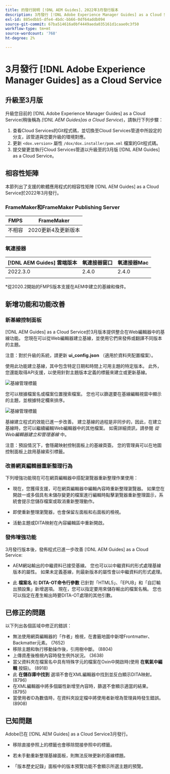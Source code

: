 ```yaml
---
title: 的發行說明 [!DNL AEM Guides]、2022年3月發行版本
description: 3月發行 [!DNL Adobe Experience Manager Guides] as a Cloud Service
exl-id: 885edbb5-dfe4-4bdc-bb66-0df64addb094
source-git-commit: 67ba514616a0bf4449aeda035161d1caae0c3f50
workflow-type: tm+mt
source-wordcount: '768'
ht-degree: 2%

---
```


# 3月發行 [!DNL Adobe Experience Manager Guides] as a Cloud Service

## 升級至3月版

升級您目前的 [!DNL Adobe Experience Manager Guides] as a Cloud Service(稍後稱為 *[!DNL AEM Guides]as a Cloud Service*)，請執行下列步驟：
1. 查看Cloud Services的Git程式碼，並切換至Cloud Services管道中所設定的分支，該管道與您要升級的環境對應。
1. 更新 `<dox.version>` 屬性 `/dox/dox.installer/pom.xml` 檔案的Git程式碼。
1. 提交變更並執行Cloud Services管道以升級至的3月版 [!DNL AEM Guides] as a Cloud Service。

## 相容性矩陣

本節列出了支援的軟體應用程式的相容性矩陣 [!DNL AEM Guides] as a Cloud Service於2022年3月發行。

### FrameMaker和FrameMaker Publishing Server

| FMPS | FrameMaker |
| --- | --- |
| 不相容 | 2020更新4及更新版本 |
|  |  |


### 氧連接器

| [!DNL AEM Guides] 雲端版本 | 氧連接器窗口 | 氧連接器Mac |
| --- | --- | --- |
| 2022.3.0 | 2.4.0 | 2.4.0 |
|  |  |  |

*從2020.2開始的FMPS版本支援在AEM中建立的基線和條件。

## 新增功能和功能改善

### 新基線控制面板

[!DNL AEM Guides] as a Cloud Service於3月版本提供整合在Web編輯器中的基線功能。 您現在可以從Web編輯器建立基線，並使用它們來發佈或翻譯不同版本的主題。

注意：對於升級的系統，請更新 **ui_config.json** （適用於資料夾配置檔案）。

使用此功能建立基線，其中包含特定日期和時間上可用主題的特定版本。 此外，您還能取得API支援，以使用針對主題版本定義的標籤來建立或更新基線。

![基線管理標籤](assets/baseline-manage.png)

您可以根據檔案名或檔案位置搜索檔案。 您也可以篩選要在基線編輯視窗中顯示的主題，並根據特定欄來排序。

![基線管理標籤](assets/baseline-filter.png)

基線建立程式的效能已進一步改善。 建立基線的過程是非同步的，因此，在建立基線時，您可以繼續編輯Web編輯器中的其他檔案。 如需詳細資訊，請參閱 *從Web編輯器建立和管理基線* 中。

注意：預設情況下，會隱藏映射控制面板上的基線頁簽。 您的管理員可以在地圖控制面板上啟用基線索引標籤。

### 改善網頁編輯器重新整理行為

下列增強功能現在可在網頁編輯器中搭配瀏覽器重新整理作業使用：

* 現在，您獲得支援，可在網頁編輯器中編輯內容時重新整理瀏覽器。 如果您在開啟一或多個具有未儲存變更的檔案進行編輯時點擊瀏覽器重新整理圖示，系統會提示您儲存檔案或取消重新整理動作。

* 即使重新整理瀏覽器，也會保留左面板和右面板的檢視。

* 活動主題或DITA映射在內容編輯區中重新開啟。

### 發佈增強功能

3月發行版本後，發佈程式已進一步改善 [!DNL AEM Guides] as a Cloud Service:

* AEM網站輸出的中繼資料已接受基線。 您也可以以中繼資料的形式處理基線版本的屬性。 如果未定義基線，則最新版本的屬性會以中繼資料的形式處理。

* 此 **檔案名** 和 **DITA-OT命令行參數** 已針對「HTML5」、「EPUB」和「自訂輸出預設集」新增選項。 現在，您可以指定要用來儲存輸出的檔案名稱。 您也可以指定在產生輸出時要DITA-OT處理的其他引數。

## 已修正的問題

以下列出各個區域中修正的錯誤：

* 無法使用網頁編輯器的「作者」檢視，在書籤地圖中新增Frontmatter、Backmatter元素。 (7652)
* 移除主題和執行移動操作後，引用樹中斷。 (8804)
* 上傳資產後檢視內容時發生例外狀況。 (3638)
* 當父資料夾在檔案名中具有特殊字元的檔案在Oxin中開啟時(使用 **在氧氣中編輯** 按鈕)。 (8918)
* 此 **在儲存庫中找到** 選項不會在XML編輯器中找到並反白顯示DITA映射。 (8796)
* 在XML編輯器中將多個屬性新增至內容時，篩選不會顯示適當的結果。 (8795)
* 當使用者ID為數值時，在資料夾設定檔中將使用者新增為管理員時發生錯誤。 (8908)

## 已知問題

Adobe已在 [!DNL AEM Guides] as a Cloud Service3月發行。

* 移除直接參照上的標籤也會移除間接參照中的標籤。

* 若未手動重新整理基線面板，則無法反映更新的基線標題。

* 「版本歷史記錄」面板中的版本預覽功能不會顯示所選主題的預覽。
